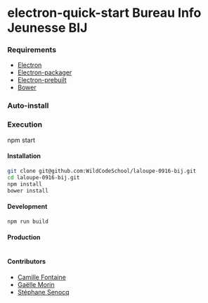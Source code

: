 # electron-quick-start Bureau Info Jeunesse BIJ

### Requirements

-   [Electron](http://electron.atom.io/)
-   [Electron-packager](https://github.com/electron-userland/electron-packager)
-   [Electron-prebuilt](https://github.com/electron-userland/electron-prebuilt)
-   [Bower](https://bower.io/)

### Auto-install

[]()

### Execution
 npm start
#### Installation

```bash
git clone git@github.com:WildCodeSchool/laloupe-0916-bij.git
cd laloupe-0916-bij.git
npm install
bower install
```

#### Development

```bash
npm run build
```

#### Production

```bash

```

#### Contributors
-   [Camille Fontaine](https://github.com/CamJr)
-   [Gaëlle Morin](https://github.com/Daedalus418)
-   [Stéphane Senocq](https://github.com/stephsen)
